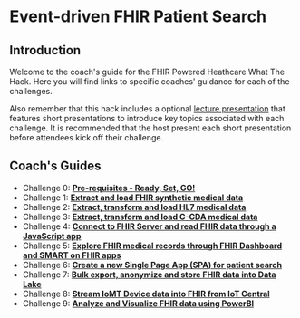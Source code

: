 # Event-driven FHIR Patient Search

## Introduction
Welcome to the coach's guide for the FHIR Powered Heathcare What The Hack. Here you will find links to specific coaches' guidance for each of the challenges.

Also remember that this hack includes a optional [lecture presentation](Lectures.pptx) that features short presentations to introduce key topics associated with each challenge. It is recommended that the host present each short presentation before attendees kick off their challenge.

## Coach's Guides
- Challenge 0: **[Pre-requisites - Ready, Set, GO!](./Solution00.md)**
- Challenge 1: **[Extract and load FHIR synthetic medical data](./Solution01.md)**
- Challenge 2: **[Extract, transform and load HL7 medical data](./Solution02.md)**
- Challenge 3: **[Extract, transform and load C-CDA medical data](./Solution03.md)**
- Challenge 4: **[Connect to FHIR Server and read FHIR data through a JavaScript app](./Solution04.md)**
- Challenge 5: **[Explore FHIR medical records through FHIR Dashboard and SMART on FHIR apps](./Solution05.md)**
- Challenge 6: **[Create a new Single Page App (SPA) for patient search](./Solution06.md)**
- Challenge 7: **[Bulk export, anonymize and store FHIR data into Data Lake](./Solution07.md)**
- Challenge 8: **[Stream IoMT Device data into FHIR from IoT Central](./Solution08.md)**
- Challenge 9: **[Analyze and Visualize FHIR data using PowerBI](./Solution09.md)**
